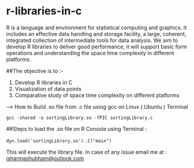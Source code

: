 # r-libraries-in-c
R is a language and environment for statistical computing and graphics. It includes an effective data handling and storage facility, a large, coherent, integrated collection of intermediate tools
for data analysis. We aim to develop R libraries to deliver good performance, it will support
basic form operations and understanding the space time complexity in different platforms.

##The objective is to :-
1) Develop  R libraries in C
2) Visualization of data points
3) Comparative study of space time complexity on different platforms

--> How to Build .so file from .c file using gcc on Linux ( Ubuntu ) Terminal

`gcc -shared -o sortingLibrary.so -fPIC sortingLibrary.c`

##Steps to load the .so file on R Console using Terminal : 

` dyn.load('sortingLibrary.so') `
 ` .C("main") ` 

This will execute the library file.
In case of any issue email me at : isharmashubham@outlook.com

